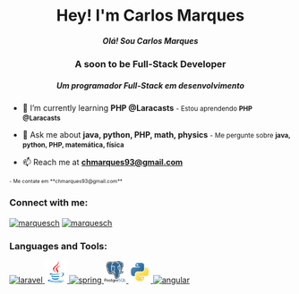 <h1 align="center">Hey! I'm Carlos Marques</h1>
<h5 align="center">Olá! Sou Carlos Marques</h5>
<h3 align="center">A soon to be Full-Stack Developer</h3>
<h5 align="center">Um programador Full-Stack em desenvolvimento</h5>

- 🌱 I’m currently learning **PHP @Laracasts**
<small> - Estou aprendendo **PHP @Laracasts**</small>

- 💬 Ask me about **java, python, PHP, math, physics**
<small> - Me pergunte sobre **java, python, PHP, matemática, física**</small>

- 📫 Reach me at **chmarques93@gmail.com**
<p style="font-size: 9px"> - Me contate em **chmarques93@gmail.com**</p>

<h3 align="left">Connect with me:</h3>
<p align="left">
<a href="https://linkedin.com/in/marquesch" target="blank"><img align="center" src="https://raw.githubusercontent.com/rahuldkjain/github-profile-readme-generator/master/src/images/icons/Social/linked-in-alt.svg" alt="marquesch" height="30" width="40" /></a>
<a href="https://www.leetcode.com/marquesch" target="blank"><img align="center" src="https://raw.githubusercontent.com/rahuldkjain/github-profile-readme-generator/master/src/images/icons/Social/leet-code.svg" alt="marquesch" height="30" width="40" /></a>
</p>

<h3 align="left">Languages and Tools:</h3>
<p align="left"> <a href="https://laravel.com/" target="_blank" rel="noreferrer"> <img src="https://cdn.worldvectorlogo.com/logos/laravel-2.svg" alt="laravel" width="40" height="40"> </a> <a href="https://www.java.com" target="_blank" rel="noreferrer"> <img src="https://raw.githubusercontent.com/devicons/devicon/master/icons/java/java-original.svg" alt="java" width="40" height="40"/> </a> <a href="https://spring.io/" target="_blank" rel="noreferrer"> <img src="https://www.vectorlogo.zone/logos/springio/springio-icon.svg" alt="spring" width="40" height="40"/> </a> <a href="https://www.postgresql.org" target="_blank" rel="noreferrer"> <img src="https://raw.githubusercontent.com/devicons/devicon/master/icons/postgresql/postgresql-original-wordmark.svg" alt="postgresql" width="40" height="40"/> </a> <a href="https://www.python.org" target="_blank" rel="noreferrer"> <img src="https://raw.githubusercontent.com/devicons/devicon/master/icons/python/python-original.svg" alt="python" width="40" height="40"/> </a> <a href="https://angular.io" target="_blank" rel="noreferrer"> <img src="https://angular.io/assets/images/logos/angular/angular.svg" alt="angular" width="40" height="40"/> </a> </p>
